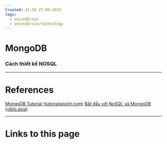 ```yaml
---
Created: 21:34 27-09-2023
tags:
  - secondbrain
  - secondbrain/technology
---
```


# MongoDB

### Cách thiết kế NOSQL






--- 
# References
[MongoDB Tutorial (tutorialspoint.com)](https://www.tutorialspoint.com/mongodb/index.htm)
[Bắt đầu với NoSQL và MongoDB (viblo.asia)](https://viblo.asia/p/bat-dau-voi-nosql-va-mongodb-jvEla00zZkw)



--- 
# Links to this page

